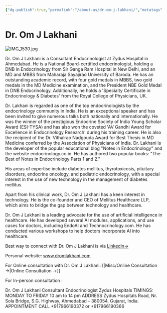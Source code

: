 ```yaml
---
{"dg-publish":true,"permalink":"/about-us/dr-om-j-lakhani/","metatags":"leading endocrinologist of ahmedabad, dr om lakhani, top endocrinologist of ahmedabad, endocrinologist ahmedabad"}
---
```



<script data-goatcounter="https://endocrinologyindia.goatcounter.com/count" async src="//gc.zgo.at/count.js"></script>

# Dr. Om J Lakhani

![IMG_1530.jpg](/img/user/attachments/IMG_1530.jpg)

Dr. Om J Lakhani is a Consultant Endocrinologist at Zydus Hospital in Ahmedabad. He is a National Board-certified endocrinologist, holding a DNB in Endocrinology from Sir Ganga Ram Hospital in New Delhi, and an MD and MBBS from Maharaja Sayajirao University of Baroda. He has an outstanding academic record, with four gold medals in MBBS, two gold medals in the MD Medicine examination, and the President NBE Gold Medal in DNB Endocrinology. Additionally, he holds a 'Specialty Certificate in Endocrinology & Diabetes' from the Royal College of Physicians, UK.

Dr. Lakhani is regarded as one of the top endocrinologists by the endocrinology community in India. He is an exceptional speaker and has been invited to give numerous talks both nationally and internationally. He was the winner of the prestigious Endocrine Society of India Young Scholar Award (ESI-TYSA) and has also won the coveted 'AV Gandhi Award for Excellence in Endocrinology Research' during his training career. He is also the recipient of the Dr. Vithalrao Nadgouda Award for Best Thesis in MD Medicine conferred by the Association of Physicians of India. Dr. Lakhani is the developer of the popular educational blog "Notes in Endocrinology" and the website endocrinology.co.in. He has authored two popular books: "The Best of Notes in Endocrinology Parts 1 and 2."

His areas of expertise include diabetes mellitus, thyrotoxicosis, pituitary disorders, endocrine oncology, and pediatric endocrinology, with a special interest in the use of new technology in the management of diabetes mellitus.

Apart from his clinical work, Dr. Om J Lakhani has a keen interest in technology. He is the co-founder and CEO of Mellitus Healthcare LLP, which aims to bridge the gap between technology and healthcare.

Dr. Om J Lakhani is a leading advocate for the use of artificial intelligence in healthcare. He has developed several AI modules, applications, and use cases for doctors, including EndoAI and Technocrinology.com. He has conducted various workshops to help doctors incorporate AI into healthcare.

Best way to connect with Dr. Om J Lakhani is via  [Linkedin→ ](https://www.linkedin.com/in/dromlakhani/) 

Personal website: www.dromlakhani.com 

For Online consultation with Dr. Om J Lakhani: [[Misc/Online Consultation →\|Online Consultation →]]

For In-person consultation :

Dr. Om J Lakhani
Consultant Endocrinologist
Zydus Hospitals
TIMINGS: MONDAY TO FRIDAY
 10 am to 14 pm 
ADDRESS
Zydus Hospitals Road,
Nr. Sola Bridge, S.G. Highway,
Ahmedabad – 380054,
Gujarat, India.
APPOINTMENT CALL +917966190372 or +917966190366




